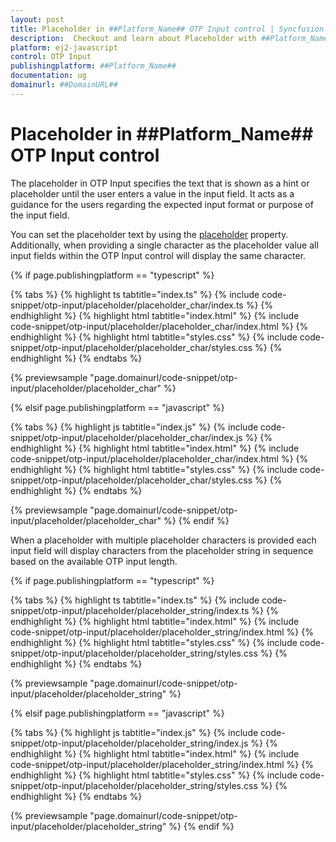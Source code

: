 ```yaml
---
layout: post
title: Placeholder in ##Platform_Name## OTP Input control | Syncfusion
description:  Checkout and learn about Placeholder with ##Platform_Name## OTP Input control of Syncfusion Essential JS 2 and more.
platform: ej2-javascript
control: OTP Input
publishingplatform: ##Platform_Name##
documentation: ug
domainurl: ##DomainURL##
---
```


# Placeholder in ##Platform_Name## OTP Input control

The placeholder in OTP Input specifies the text that is shown as a hint or placeholder until the user enters a value in the input field. It acts as a guidance for the users regarding the expected input format or purpose of the input field.

You can set the placeholder text by using the [placeholder](../api/otp-input#placeholder) property. Additionally, when providing a single character as the placeholder value all input fields within the OTP Input control will display the same character.

{% if page.publishingplatform == "typescript" %}

{% tabs %}
{% highlight ts tabtitle="index.ts" %}
{% include code-snippet/otp-input/placeholder/placeholder_char/index.ts %}
{% endhighlight %}
{% highlight html tabtitle="index.html" %}
{% include code-snippet/otp-input/placeholder/placeholder_char/index.html %}
{% endhighlight %}
{% highlight html tabtitle="styles.css" %}
{% include code-snippet/otp-input/placeholder/placeholder_char/styles.css %}
{% endhighlight %}
{% endtabs %}

{% previewsample "page.domainurl/code-snippet/otp-input/placeholder/placeholder_char" %}

{% elsif page.publishingplatform == "javascript" %}

{% tabs %}
{% highlight js tabtitle="index.js" %}
{% include code-snippet/otp-input/placeholder/placeholder_char/index.js %}
{% endhighlight %}
{% highlight html tabtitle="index.html" %}
{% include code-snippet/otp-input/placeholder/placeholder_char/index.html %}
{% endhighlight %}
{% highlight html tabtitle="styles.css" %}
{% include code-snippet/otp-input/placeholder/placeholder_char/styles.css %}
{% endhighlight %}
{% endtabs %}

{% previewsample "page.domainurl/code-snippet/otp-input/placeholder/placeholder_char" %}
{% endif %}

When a placeholder with multiple placeholder characters is provided each input field will display characters from the placeholder string in sequence based on the available OTP input length.

{% if page.publishingplatform == "typescript" %}

{% tabs %}
{% highlight ts tabtitle="index.ts" %}
{% include code-snippet/otp-input/placeholder/placeholder_string/index.ts %}
{% endhighlight %}
{% highlight html tabtitle="index.html" %}
{% include code-snippet/otp-input/placeholder/placeholder_string/index.html %}
{% endhighlight %}
{% highlight html tabtitle="styles.css" %}
{% include code-snippet/otp-input/placeholder/placeholder_string/styles.css %}
{% endhighlight %}
{% endtabs %}

{% previewsample "page.domainurl/code-snippet/otp-input/placeholder/placeholder_string" %}

{% elsif page.publishingplatform == "javascript" %}

{% tabs %}
{% highlight js tabtitle="index.js" %}
{% include code-snippet/otp-input/placeholder/placeholder_string/index.js %}
{% endhighlight %}
{% highlight html tabtitle="index.html" %}
{% include code-snippet/otp-input/placeholder/placeholder_string/index.html %}
{% endhighlight %}
{% highlight html tabtitle="styles.css" %}
{% include code-snippet/otp-input/placeholder/placeholder_string/styles.css %}
{% endhighlight %}
{% endtabs %}

{% previewsample "page.domainurl/code-snippet/otp-input/placeholder/placeholder_string" %}
{% endif %}